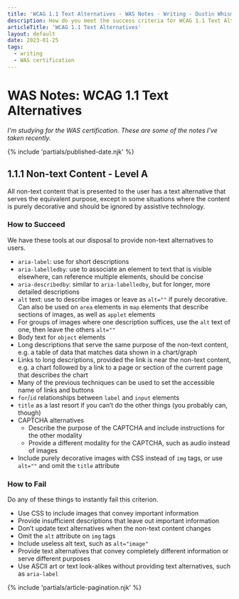 ```yaml
---
title: 'WCAG 1.1 Text Alternatives - WAS Notes - Writing - Dustin Whisman'
description: How do you meet the success criteria for WCAG 1.1 Text Alternatives?
articleTitle: 'WCAG 1.1 Text Alternatives'
layout: default
date: 2023-01-25
tags:
  - writing
  - WAS certification
---
```


# WAS Notes: WCAG 1.1 Text Alternatives

_I'm studying for the WAS certification. These are some of the notes I've taken recently._

{% include 'partials/published-date.njk' %}

## 1.1.1 Non-text Content - Level A

All non-text content that is presented to the user has a text alternative that serves the equivalent purpose, except in some situations where the content is purely decorative and should be ignored by assistive technology.

### How to Succeed

We have these tools at our disposal to provide non-text alternatives to users.

- `aria-label`: use for short descriptions
- `aria-labelledby`: use to associate an element to text that is visible elsewhere, can reference multiple elements, should be concise
- `aria-describedby`: similar to `aria-labelledby`, but for longer, more detailed descriptions
- `alt` text: use to describe images or leave as `alt=""` if purely decorative. Can also be used on `area` elements in `map` elements that describe sections of images, as well as `applet` elements
- For groups of images where one description suffices, use the `alt` text of one, then leave the others `alt=""`
- Body text for `object` elements
- Long descriptions that serve the same purpose of the non-text content, e.g. a table of data that matches data shown in a chart/graph
- Links to long descriptions, provided the link is near the non-text content, e.g. a chart followed by a link to a page or section of the current page that describes the chart
- Many of the previous techniques can be used to set the accessible name of links and buttons
- `for`/`id` relationships between `label` and `input` elements
- `title` as a last resort if you can’t do the other things (you probably can, though)
- CAPTCHA alternatives
  - Describe the purpose of the CAPTCHA and include instructions for the other modality
  - Provide a different modality for the CAPTCHA, such as audio instead of images
- Include purely decorative images with CSS instead of `img` tags, or use `alt=""` and omit the `title` attribute

### How to Fail

Do any of these things to instantly fail this criterion.

- Use CSS to include images that convey important information
- Provide insufficient descriptions that leave out important information
- Don’t update text alternatives when the non-text content changes
- Omit the `alt` attribute on `img` tags
- Include useless alt text, such as `alt="image"`
- Provide text alternatives that convey completely different information or serve different purposes
- Use ASCII art or text look-alikes without providing text alternatives, such as `aria-label`

{% include 'partials/article-pagination.njk' %}
